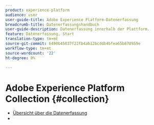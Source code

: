 ```yaml
---
product: experience-platform
audience: user
user-guide-title: Adobe Experience Platform-Datenerfassung
breadcrumb-title: Datenerfassungshandbuch
user-guide-description: Datenerfassung innerhalb der Plattform.
feature: Datenerfassung, Start
translation-type: tm+mt
source-git-commit: 6490b45037f22fb4ab12bcddb4bfea65b678959e
workflow-type: tm+mt
source-wordcount: '22'
ht-degree: 0%

---
```



# Adobe Experience Platform Collection {#collection}

- [Übersicht über die Datenerfassung](home.md)
- 
